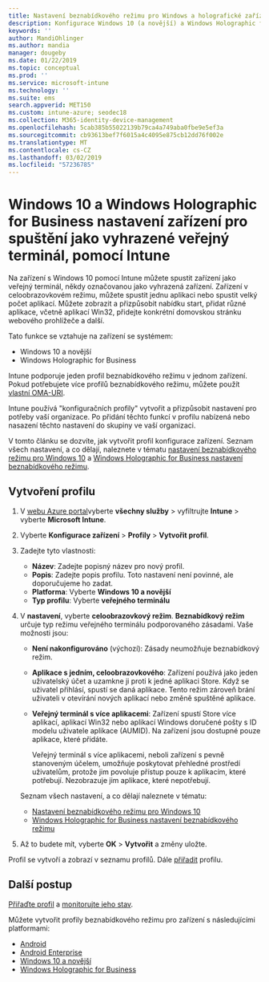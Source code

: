 ```yaml
---
title: Nastavení beznabídkového režimu pro Windows a holografické zařízení v Microsoft Intune – Azure | Dokumentace Microsoftu
description: Konfigurace Windows 10 (a novější) a Windows Holographic for Business zařízení jako veřejné terminály jedné aplikace a s více aplikacemi, přizpůsobení nabídky start, přidejte aplikace, zobrazit na hlavním panelu a konfigurace webového prohlížeče v Microsoft Intune.
keywords: ''
author: MandiOhlinger
ms.author: mandia
manager: dougeby
ms.date: 01/22/2019
ms.topic: conceptual
ms.prod: ''
ms.service: microsoft-intune
ms.technology: ''
ms.suite: ems
search.appverid: MET150
ms.custom: intune-azure; seodec18
ms.collection: M365-identity-device-management
ms.openlocfilehash: 5cab385b55022139b79ca4a749aba0fbe9e5ef3a
ms.sourcegitcommit: cb93613bef7f6015a4c4095e875cb12dd76f002e
ms.translationtype: MT
ms.contentlocale: cs-CZ
ms.lasthandoff: 03/02/2019
ms.locfileid: "57236785"
---
```

# <a name="windows-10-and-windows-holographic-for-business-device-settings-to-run-as-a-dedicated-kiosk-using-intune"></a>Windows 10 a Windows Holographic for Business nastavení zařízení pro spuštění jako vyhrazené veřejný terminál, pomocí Intune

Na zařízení s Windows 10 pomocí Intune můžete spustit zařízení jako veřejný terminál, někdy označovanou jako vyhrazená zařízení. Zařízení v celoobrazovkovém režimu, můžete spustit jednu aplikaci nebo spustit velký počet aplikací. Můžete zobrazit a přizpůsobit nabídku start, přidat různé aplikace, včetně aplikací Win32, přidejte konkrétní domovskou stránku webového prohlížeče a další. 

Tato funkce se vztahuje na zařízení se systémem:

- Windows 10 a novější
- Windows Holographic for Business

Intune podporuje jeden profil beznabídkového režimu v jednom zařízení. Pokud potřebujete více profilů beznabídkového režimu, můžete použít [vlastní OMA-URI](custom-settings-windows-10.md).

Intune používá "konfiguračních profily" vytvořit a přizpůsobit nastavení pro potřeby vaší organizace. Po přidání těchto funkcí v profilu nabízená nebo nasazení těchto nastavení do skupiny ve vaší organizaci.

V tomto článku se dozvíte, jak vytvořit profil konfigurace zařízení. Seznam všech nastavení, a co dělají, naleznete v tématu [nastavení beznabídkového režimu pro Windows 10](kiosk-settings-windows.md) a [Windows Holographic for Business nastavení beznabídkového režimu](kiosk-settings-holographic.md).

## <a name="create-the-profile"></a>Vytvoření profilu

1. V [webu Azure portal](https://portal.azure.com)vyberte **všechny služby** > vyfiltrujte **Intune** > vyberte **Microsoft Intune**.
2. Vyberte **Konfigurace zařízení** > **Profily** > **Vytvořit profil**.
3. Zadejte tyto vlastnosti:

   - **Název**: Zadejte popisný název pro nový profil.
   - **Popis**: Zadejte popis profilu. Toto nastavení není povinné, ale doporučujeme ho zadat.
   - **Platforma**: Vyberte **Windows 10 a novější**
   - **Typ profilu**: Vyberte **veřejného terminálu**

4. V **nastavení**, vyberte **celoobrazovkový režim**. **Beznabídkový režim** určuje typ režimu veřejného terminálu podporovaného zásadami. Vaše možnosti jsou:

    - **Není nakonfigurováno** (výchozí): Zásady neumožňuje beznabídkový režim.
    - **Aplikace s jedním, celoobrazovkového**: Zařízení používá jako jeden uživatelský účet a uzamkne ji proti k jedné aplikaci Store. Když se uživatel přihlásí, spustí se daná aplikace. Tento režim zároveň brání uživateli v otevírání nových aplikací nebo změně spuštěné aplikace.
    - **Veřejný terminál s více aplikacemi**: Zařízení spustí Store více aplikací, aplikací Win32 nebo aplikací Windows doručené pošty s ID modelu uživatele aplikace (AUMID). Na zařízení jsou dostupné pouze aplikace, které přidáte.

        Veřejný terminál s více aplikacemi, neboli zařízení s pevně stanoveným účelem, umožňuje poskytovat přehledné prostředí uživatelům, protože jim povoluje přístup pouze k aplikacím, které potřebují. Nezobrazuje jim aplikace, které nepotřebují.

    Seznam všech nastavení, a co dělají naleznete v tématu:
      - [Nastavení beznabídkového režimu pro Windows 10](kiosk-settings-windows.md)
      - [Windows Holographic for Business nastavení beznabídkového režimu](kiosk-settings-holographic.md)

5. Až to budete mít, vyberte **OK** > **Vytvořit** a změny uložte. 

Profil se vytvoří a zobrazí v seznamu profilů. Dále [přiřadit](device-profile-assign.md) profilu.

## <a name="next-steps"></a>Další postup

[Přiřaďte profil](device-profile-assign.md) a [monitorujte jeho stav](device-profile-monitor.md).

Můžete vytvořit profily beznabídkového režimu pro zařízení s následujícími platformami:
- [Android](device-restrictions-android.md#kiosk)
- [Android Enterprise](device-restrictions-android-for-work.md#dedicated-device-settings)
- [Windows 10 a novější](kiosk-settings-windows.md)
- [Windows Holographic for Business](kiosk-settings-holographic.md)

